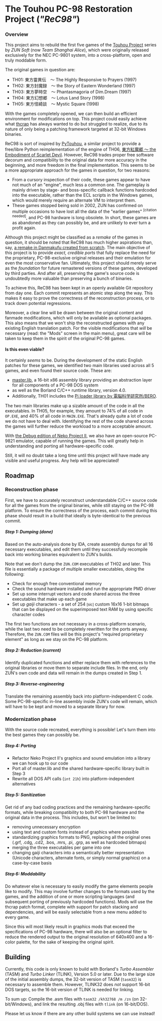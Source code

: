 # The Touhou PC-98 Restoration Project (*"ReC98"*)

### Overview

This project aims to rebuild the first five games of the [Touhou Project](http://en.wikipedia.org/wiki/Touhou_Project) series by *ZUN Soft* (now *Team Shanghai Alice*), which were originally released exclusively for the NEC PC-9801 system, into a cross-platform, open and truly moddable form.

The original games in question are:

* TH01: 東方靈異伝　～ The Highly Responsive to Prayers (1997)
* TH02: 東方封魔録　～ the Story of Eastern Wonderland (1997)
* TH03: 東方夢時空　～ Phantasmagoria of Dim.Dream (1997)
* TH04: 東方幻想郷　～ Lotus Land Story (1998)
* TH05: 東方怪綺談　～ Mystic Square (1998)

With the games completely opened, we can then build an efficient environment for modifications on top. This project could easily achieve what [thcrap](http://thcrap.nmlgc.net) has always wanted to do but struggled to realize, due to its nature of only being a patching framework targeted at 32-bit Windows binaries.

ReC98 is sort of inspired by [PyTouhou](http://pytouhou.linkmauve.fr/), a similar project to provide a free/libre Python reimplementation of the engine of TH06, [東方紅魔郷 ～ the Embodiment of Scarlet Devil](http://en.wikipedia.org/wiki/The_Embodiment_of_Scarlet_Devil). However, ReC98 trades proper free software decorum and compatibility to the original data for more accuracy in the beginning, and more freedom in the final implementation. This seems to be a more appropriate approach for the games in question, for two reasons:

* From a cursory inspection of their code, these games appear to have not much of an "engine", much less a common one. The gameplay is mainly driven by stage- and boss-specific callback functions hardcoded into the executable, rather than the ECL scripts in the Windows games, which would merely require an alternate VM to interpret them.
* These games stopped being sold in 2002, ZUN has confirmed on multiple occasions to have lost all the data of the "earlier games" <sup>[citation needed]</sup>, and PC-98 hardware is long obsolete. In short, these games are as abandoned as they can possibly be, and are unlikely to ever turn a profit again.

Although this project might be classified as a *remake* of the games in question, it should be noted that ReC98 has much higher aspirations than, say, [a remake in Danmakufu created from scratch](https://www.youtube.com/watch?v=-W5YIY4UWsY). The main objective of this project is to provide *exact, credible ports* that fully replace the need for the proprietary, PC-98-exclusive original releases and their emulation for even the most conservative fan. Ultimately, this project should merely serve as the *foundation* for future remastered versions of these games, developed by third parties. And after all, preserving the game's source code is undoubtedly more valuable than preserving a bunch of binaries.

To achieve this, ReC98 has been kept in an openly available Git repository from day one. Each commit represents an atomic step along the way. This makes it easy to prove the correctness of the reconstruction process, or to track down potential regressions.

Moreover, a clear line will be drawn between the original content and fanmade modifications, which will only be available as optional packages. This also means that we won't ship the reconstructed games with any existing English translation patch. For the visible modifications that *will* be necessary (read: the "Mods" screen in the main menu), great care will be taken to keep them in the spirit of the original PC-98 games.

#### Is this even viable?
It certainly *seems* to be. During the development of the static English patches for these games, we identified two main libraries used across all 5 games, and even found their source code. These are:    

* [master.lib](http://www.koizuka.jp/~koizuka/master.lib/), a 16-bit x86 assembly library providing an abstraction layer for all components of a PC-98 DOS system
* as well as the Borland C/C++ runtime library, version 4.0.
* Additionally, TH01 includes the [Pi loader library by 電脳科学研究所/BERO](http://www.vector.co.jp/soft/dos/prog/se037608.html).

The two main libraries make up a sizable amount of the code in all the executables. In TH05, for example, they amount to 74% of all code in `OP.EXE`, and 40% of all code in `MAIN.EXE`. That's already quite a lot of code we do not have to deal with. Identifying the rest of the code shared across the games will further reduce the workload to a more acceptable amount.

With [the Debug edition of Neko Project II](https://github.com/nmlgc/np2debug), we also have an open-source PC-9821 emulator, capable of running the games. This will greatly help in understanding and porting all hardware-specific code.

Still, it will no doubt take a long time until this project will have made any visible and useful progress. Any help will be appreciated!

## Roadmap

### Reconstruction phase
First, we have to accurately reconstruct understandable C/C++ source code for all the games from the original binaries, while still staying on the PC-98 platform. To ensure the correctness of the process, each commit during this phase should result in a build that ideally is byte-identical to the previous commit.

##### Step 1: Dumping (done)
Based on the auto-analysis done by IDA, create assembly dumps for all 16 necessary executables, and edit them until they successfully recompile back into working binaries equivalent to ZUN's builds.

Note that we don't dump the `ZUN.COM` executables of TH02 and later. This file is essentially a package of multiple smaller executables, doing the following:
* Check for enough free conventional memory
* Check the sound hardware installed and run the appropriate PMD driver
* Set up some interrupt vectors and code shared across the three executables that make up each game
* Set up *gaiji* characters - a set of 254 <small>[sic]</small> custom 16x16 1-bit bitmaps that can be displayed on the superimposed text RAM by using specific character codes

The first two functions are not necessary in a cross-platform scenario, while the last two need to be completely rewritten for the ports anyway. Therefore, the `ZUN.COM` files will be this project's "required proprietary element" as long as we stay on the PC-98 platform.

##### Step 2: Reduction (current)
Identify duplicated functions and either replace them with references to the original libraries or move them to separate include files. In the end, only ZUN's own code and data will remain in the dumps created in Step 1.

##### Step 3: Reverse-engineering
Translate the remaining assembly back into platform-independent C code. Some PC-98-specific in-line assembly inside ZUN's code will remain, which will have to be kept and moved to a separate library for now.

### Modernization phase
With the source code recreated, everything is possible! Let's turn them into the best games they can possibly be.

##### Step 4: Porting
* Refactor Neko Project II's graphics and sound emulation into a library we can hook up to our code
* Port all of master.lib and the shared hardware-specific library built in Step 3
* Rewrite all DOS API calls (`int 21h`) into platform-independent alternatives

##### Step 5: Sanitization
Get rid of any bad coding practices and the remaining hardware-specific formats, while breaking compatibility to both PC-98 hardware and the original data in the process. This includes, but won't be limited to:
* removing unnecessary encryption
* using text and custom fonts instead of graphics where possible
* standardizing graphics formats to PNG, replacing all the original ones (.grf, .cdg, .cd2, .bos, .mrs, .pi, .grp, as well as hardcoded bitmaps)
* merging the three executables per game into one
* changing gaiji characters into a semantically better representation (Unicode characters, alternate fonts, or simply normal graphics) on a case-by-case basis

##### Step 6: Moddability
Do whatever else is necessary to easily modify the game elements people like to modify. This may involve further changes to the formats used by the games, and the addition of one or more scripting languages (and subsequent porting of previously hardcoded functions). Mods will use the thcrap patch format, complete with support for patch stacking and dependencies, and will be easily selectable from a new menu added to every game.

Since this will most likely result in graphics mods that exceed the specifications of PC-98 hardware, there will also be an optional filter to reduce the rendered output to the original resolution of 640x400 and a 16-color palette, for the sake of keeping the original spirit.

## Building
Currently, this code is only known to build with Borland's *Turbo Assembler* (TASM) and *Turbo Linker* (TLINK), Version 5.0 or later. Due to the large size of the initial assembly dumps, the 32-bit version of TASM (`tasm32`) is necessary to assemble them. However, TLINK32 does *not* support 16-bit DOS targets, so the 16-bit version of TLINK is needed for linking.

To sum up: Compile the .asm files with ```tasm32 /kh32768 /m /zn``` (on 32-bit/Windows), and link the resulting .obj files with ```tlink``` (on 16-bit/DOS).

Please let us know if there are any other build systems we can use instead!
